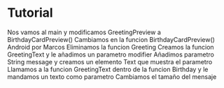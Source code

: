 # Tutorial
Nos vamos al main y modificamos GreetingPreview a BirthdayCardPreview()
Cambiamos en la funcion BirthdayCardPreview() Android por Marcos
Eliminamos la funcion Greeting
Creamos la funcion GreetingText y le añadimos un parametro modifier
Añadimos parametro String message y creamos un elemento Text que muestra el parametro
Llamamos a la funcion GreetingText dentro de la funcion Birthday y le mandamos un texto
como parametro
Cambiamos el tamaño del mensaje